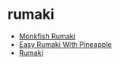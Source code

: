 # rumaki

 * [Monkfish Rumaki](../index/m/monkfish-rumaki-5441.json)
 * [Easy Rumaki With Pineapple](../index/e/easy-rumaki-with-pineapple.json)
 * [Rumaki](../index/r/rumaki.json)
